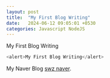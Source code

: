 ```yaml
---
layout: post
title:  "My First Blog Writing"
date:   2024-06-12 09:05:01 +0530
categories: Javascript NodeJS 
---
```


My First Blog Writing

```javascript
<alert>My First Blog Writing</alert>
```

My Naver Blog [swz naver][swz-naver].

[swz-naver]: https://blog.naver.com/byswz